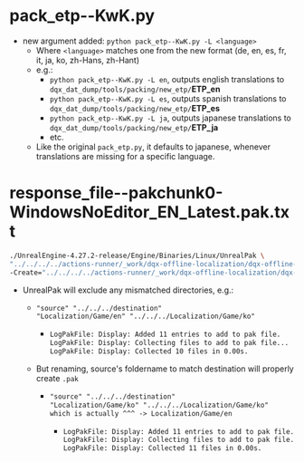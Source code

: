 # pack_etp--KwK.py
- new argument added: `python pack_etp--KwK.py -L <language>`
  - Where `<language>` matches one from the new format (de, en, es, fr, it, ja, ko, zh-Hans, zh-Hant)
  - e.g.:
    - `python pack_etp--KwK.py -L en`, outputs english translations to `dqx_dat_dump/tools/packing/new_etp/`**ETP\_en**
    - `python pack_etp--KwK.py -L es`, outputs spanish translations to `dqx_dat_dump/tools/packing/new_etp/`**ETP\_es**
    - `python pack_etp--KwK.py -L ja`, outputs japanese translations to `dqx_dat_dump/tools/packing/new_etp/`**ETP\_ja**
    - etc.
  - Like the original `pack_etp.py`, it defaults to japanese, whenever translations are missing for a specific language.

# response_file--pakchunk0-WindowsNoEditor_EN_Latest.pak.txt
```bash
./UnrealEngine-4.27.2-release/Engine/Binaries/Linux/UnrealPak \
"../../../../actions-runner/_work/dqx-offline-localization/dqx-offline-localization/test/staging/pakchunk0-WindowsNoEditor_EN_Latest_P.pak" \
-Create="../../../../actions-runner/_work/dqx-offline-localization/dqx-offline-localization/test/staging/response_file--pakchunk0-WindowsNoEditor_EN_Latest.pak.txt"
```
- UnrealPak will exclude any mismatched directories, e.g.:
  - ```txt
    "source" "../../../destination"
    "Localization/Game/en" "../../../Localization/Game/ko"
    ```
    - ```bash
      LogPakFile: Display: Added 11 entries to add to pak file.
      LogPakFile: Display: Collecting files to add to pak file...
      LogPakFile: Display: Collected 10 files in 0.00s.
      ```
  - But renaming, source's foldername to match destination will properly create `.pak`
    - ```txt
      "source" "../../../destination"
      "Localization/Game/ko" "../../../Localization/Game/ko"
      which is actually ^^^ -> Localization/Game/en
      ```
      - ```bash
        LogPakFile: Display: Added 11 entries to add to pak file.
        LogPakFile: Display: Collecting files to add to pak file...
        LogPakFile: Display: Collected 11 files in 0.00s.
        ```